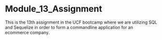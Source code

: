 # Module_13_Assignment
This is the 13th assignment in the UCF bootcamp where we are utilizing SQL and Sequelize in order to form a commandline application for an ecommerce company.
